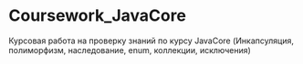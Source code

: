 # Coursework_JavaCore
Курсовая работа на проверку знаний по курсу JavaCore (Инкапсуляция, полиморфизм, наследование, enum, коллекции, исключения)
